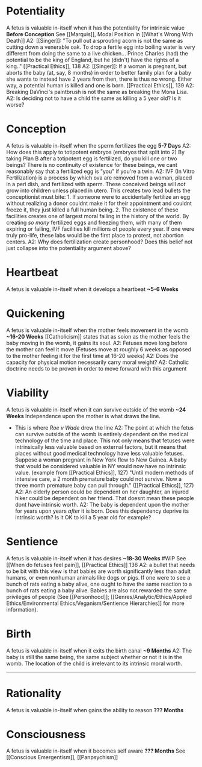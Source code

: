 # Potentiality
A fetus is valuable in-itself when it has the potentiality for intrinsic value
**Before Conception**
See [[Marquis]], Modal Position in [[What's Wrong With Death]]
	A2: [[Singer]]: "To pull out a sprouting acorn is not the same as cutting down a venerable oak. To drop a fertile egg into boiling water is very different from doing the same to a live chicken... Prince Charles (had) the potential to be the king of England, but he (didn't) have the rights of a king.." [[Practical Ethics]], 138
	A2: [[Singer]]: If a woman is pregnant, but aborts the baby (at, say, 8 months) in order to better family plan for a baby she wants to instead have 2 years from then, there is thus no wrong. Either way, a potential human is killed and one is born. [[Practical Ethics]], 139
	A2: Breaking DaVinci's paintbrush is not the same as breaking the Mona Lisa.
	A2: Is deciding not to have a child the same as killing a 5 year old? Is it worse?

# Conception 
A fetus is valuable in-itself when the sperm fertilizes the egg
**5-7 Days**
	A2: How does this apply to totipotent embryos (embryos that split into 2) By taking Plan B after a totipotent egg is fertilized, do you kill one or two beings? There is no continuity of existence for these beings, we cant reasonably say that a fertilized egg is "you" if you're a twin.
	A2: IVF (In Vitro Fertilization) is a process by which ova are removed from a woman, placed in a peri dish, and fertilized with sperm. These conceived beings will *not* grow into children unless placed in utero. This creates two lead bullets the conceptionist must bite:
		1. If someone were to accidentally fertilize an egg without realizing a donor couldnt make it for their appointment and couldnt freeze it, they just killed a full human being.
		2. The existence of these facilities creates one of largest moral failing in the history of the world. By creating *so many* fertilized eggs and freezing them, with many of them expiring or failing, IVF facilities kill millions of people every year. If one were truly pro-life, these labs would be the first place to protest, not abortion centers.
	A2: Why does fertilization create personhood? Does this belief not just collapse into the potentiality argument above?

# Heartbeat
A fetus is valuable in-itself when it develops a heartbeat
**~5-6 Weeks**

# Quickening
A fetus is valuable in-itself when the mother feels movement in the womb
**~16-20 Weeks**
[[Catholicism]] states that as soion as the mother feels the baby moving in the womb, it gains its soul.
	A2: Fetuses move long before the mother can feel it move (Fetuses move at roughly 6 weeks as opposed to the mother feeling it for the first time at 16-20 weeks)
	A2: Does the capacity for physical motion necessarily carry moral weight? 
	A2: Catholic doctrine needs to be proven in order to move forward with this argument

# Viability
A fetus is valuable in-itself when it can survive outside of the womb
**~24 Weeks**
Independence upon the mother is what draws the line.
- This is where *Roe v Wade* drew the line
	A2: The point at which the fetus can survive outside of the womb is entirely dependent on the medical technology of the time and place. This not only means that fetuses were intrinsically less valuable based on external factors, but it means that places without good medical technology have less valuable fetuses. 
		Suppose a woman pregnant in New York flew to New Guinea. A baby that would be considered valuable in NY would now have no intrinsic value. (example from [[Practical Ethics]], 127)
		"Until modern methods of intensive care, a 2 month premature baby could not survive. Now a three month premature baby can pull through." ([[Practical Ethics]], 127)
	A2: An elderly person could be dependent on her daughter, an injured hiker could be dependent on her friend. That doesnt mean these people dont have intrinsic worth.
	A2: The baby is dependent upon the mother for years upon years *after* it is born. Does this dependency deprive its intrinsic worth? Is it OK to kill a 5 year old for example?

# Sentience
A fetus is valuable in-itself when it has desires
**~18-30 Weeks** #WIP 
See [[When do fetuses feel pain]], [[Practical Ethics]] 136
	A2: a bullet that needs to be bit with this view is that babies are worth significantly less than adult humans, or even nonhuman animals like dogs or pigs. If one were to see a bunch of rats eating a baby alive, one ought to have the same reaction to a bunch of rats eating a baby alive. Babies are also not rewarded the same privileges of people (See [[Personhood]]; [[Genres/Analytic/Ethics/Applied Ethics/Environmental Ethics/Veganism/Sentience Hierarchies]] for more information). 

# Birth
A fetus is valuable in-itself when it exits the birth canal
**~9 Months**
	A2: The baby is still the same being, the same subject whether or not it is in the womb. The location of the child is irrelevant to its intrinsic moral worth.




----

# Rationality
A fetus is valuable in-itself when gains the ability to reason
**??? Months**

# Consciousness
A fetus is valuable in-itself when it becomes self aware
**??? Months**
See [[Conscious Emergentism]], [[Panpsychism]]